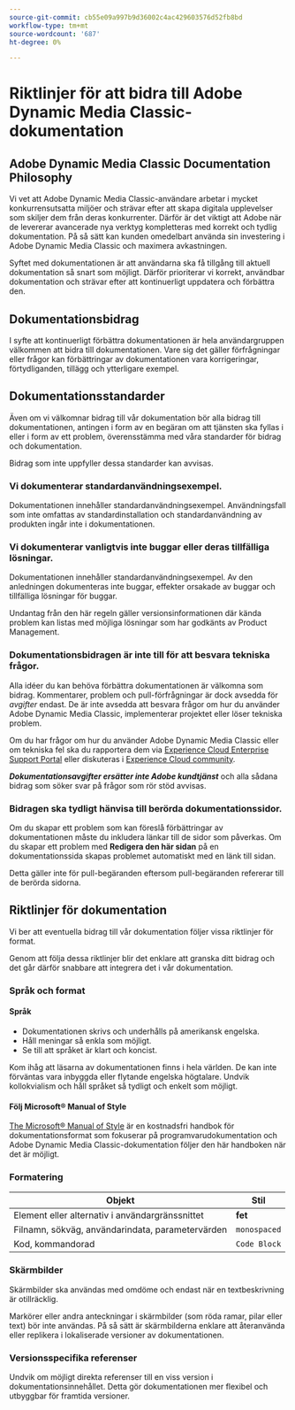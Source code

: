 ```yaml
---
source-git-commit: cb55e09a997b9d36002c4ac429603576d52fb8bd
workflow-type: tm+mt
source-wordcount: '687'
ht-degree: 0%

---
```

# Riktlinjer för att bidra till Adobe Dynamic Media Classic-dokumentation

## Adobe Dynamic Media Classic Documentation Philosophy

Vi vet att Adobe Dynamic Media Classic-användare arbetar i mycket konkurrensutsatta miljöer och strävar efter att skapa digitala upplevelser som skiljer dem från deras konkurrenter. Därför är det viktigt att Adobe när de levererar avancerade nya verktyg kompletteras med korrekt och tydlig dokumentation. På så sätt kan kunden omedelbart använda sin investering i Adobe Dynamic Media Classic och maximera avkastningen.

Syftet med dokumentationen är att användarna ska få tillgång till aktuell dokumentation så snart som möjligt. Därför prioriterar vi korrekt, användbar dokumentation och strävar efter att kontinuerligt uppdatera och förbättra den.

## Dokumentationsbidrag

I syfte att kontinuerligt förbättra dokumentationen är hela användargruppen välkommen att bidra till dokumentationen. Vare sig det gäller förfrågningar eller frågor kan förbättringar av dokumentationen vara korrigeringar, förtydliganden, tillägg och ytterligare exempel.

## Dokumentationsstandarder

Även om vi välkomnar bidrag till vår dokumentation bör alla bidrag till dokumentationen, antingen i form av en begäran om att tjänsten ska fyllas i eller i form av ett problem, överensstämma med våra standarder för bidrag och dokumentation.

Bidrag som inte uppfyller dessa standarder kan avvisas.

### Vi dokumenterar standardanvändningsexempel.

Dokumentationen innehåller standardanvändningsexempel. Användningsfall som inte omfattas av standardinstallation och standardanvändning av produkten ingår inte i dokumentationen.

### Vi dokumenterar vanligtvis inte buggar eller deras tillfälliga lösningar.

Dokumentationen innehåller standardanvändningsexempel. Av den anledningen dokumenteras inte buggar, effekter orsakade av buggar och tillfälliga lösningar för buggar.

Undantag från den här regeln gäller versionsinformationen där kända problem kan listas med möjliga lösningar som har godkänts av Product Management.

### Dokumentationsbidragen är inte till för att besvara tekniska frågor.

Alla idéer du kan behöva förbättra dokumentationen är välkomna som bidrag. Kommentarer, problem och pull-förfrågningar är dock avsedda för *avgifter* endast. De är inte avsedda att besvara frågor om hur du använder Adobe Dynamic Media Classic, implementerar projektet eller löser tekniska problem.

Om du har frågor om hur du använder Adobe Dynamic Media Classic eller om tekniska fel ska du rapportera dem via [Experience Cloud Enterprise Support Portal](https://experienceleague.adobe.com/?support-solution=General&amp;support-tab=home#support) eller diskuteras i [Experience Cloud community](https://experienceleaguecommunities.adobe.com/t5/adobe-experience-manager/ct-p/adobe-experience-manager-community).

***Dokumentationsavgifter ersätter inte Adobe kundtjänst*** och alla sådana bidrag som söker svar på frågor som rör stöd avvisas.

### Bidragen ska tydligt hänvisa till berörda dokumentationssidor.

Om du skapar ett problem som kan föreslå förbättringar av dokumentationen måste du inkludera länkar till de sidor som påverkas. Om du skapar ett problem med **Redigera den här sidan** på en dokumentationssida skapas problemet automatiskt med en länk till sidan.

Detta gäller inte för pull-begäranden eftersom pull-begäranden refererar till de berörda sidorna.

## Riktlinjer för dokumentation

Vi ber att eventuella bidrag till vår dokumentation följer vissa riktlinjer för format.

Genom att följa dessa riktlinjer blir det enklare att granska ditt bidrag och det går därför snabbare att integrera det i vår dokumentation.

### Språk och format

#### Språk

* Dokumentationen skrivs och underhålls på amerikansk engelska.
* Håll meningar så enkla som möjligt.
* Se till att språket är klart och koncist.

Kom ihåg att läsarna av dokumentationen finns i hela världen. De kan inte förväntas vara inbyggda eller flytande engelska högtalare. Undvik kollokvialism och håll språket så tydligt och enkelt som möjligt.

#### Följ Microsoft® Manual of Style

[The Microsoft® Manual of Style](https://docs.microsoft.com/en-us/style-guide/welcome/) är en kostnadsfri handbok för dokumentationsformat som fokuserar på programvarudokumentation och Adobe Dynamic Media Classic-dokumentation följer den här handboken när det är möjligt.

### Formatering

| Objekt | Stil |
|---|---|
| Element eller alternativ i användargränssnittet | **fet** |
| Filnamn, sökväg, användarindata, parametervärden | `monospaced` |
| Kod, kommandorad | ```Code Block``` |

### Skärmbilder

Skärmbilder ska användas med omdöme och endast när en textbeskrivning är otillräcklig.

Markörer eller andra anteckningar i skärmbilder (som röda ramar, pilar eller text) bör inte användas. På så sätt är skärmbilderna enklare att återanvända eller replikera i lokaliserade versioner av dokumentationen.

### Versionsspecifika referenser

Undvik om möjligt direkta referenser till en viss version i dokumentationsinnehållet. Detta gör dokumentationen mer flexibel och utbyggbar för framtida versioner.
